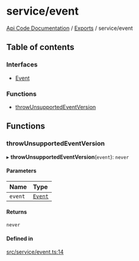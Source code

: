 # service/event
 
[Api Code Documentation](../README.md) / [Exports](../modules.md) / service/event

## Table of contents

### Interfaces

- [Event](../interfaces/service_event.Event.md)

### Functions

- [throwUnsupportedEventVersion](service_event.md#throwunsupportedeventversion)

## Functions

### throwUnsupportedEventVersion

▸ **throwUnsupportedEventVersion**(`event`): `never`

#### Parameters

| Name | Type |
| :------ | :------ |
| `event` | [`Event`](../interfaces/service_event.Event.md) |

#### Returns

`never`

#### Defined in

[src/service/event.ts:14](https://github.com/openkfw/TruBudget/blob/0804644/api/src/service/event.ts#L14)
